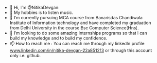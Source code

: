 - 👋 Hi, I’m @NitikaDevgan
- 👀 My hobbies is to listen music.
- 🌱 I’m currently pursuing MCA course from Banarisdas Chandiwala Institute of Information technology and have completed my graduation from Delhi University in the course Bsc Computer Science(Hns).
- 💞️ I’m looking to do some amazing internships programs so that I can build my knowledge and to build my confidence.
- 📫 How to reach me : You can reach me through my linkedln profile www.linkedin.com/in/nitika-devgan-22a851213 or through this account only i.e. github.

<!---
NitikaDevgan/NitikaDevgan is a ✨ special ✨ repository because its `README.md` (this file) appears on your GitHub profile.
You can click the Preview link to take a look at your changes.
--->
